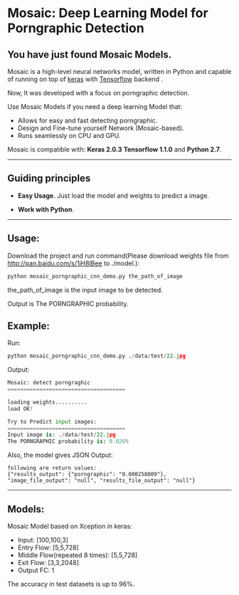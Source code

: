 
# Mosaic: Deep Learning Model for Porngraphic Detection


## You have just found Mosaic Models.

Mosaic is a high-level neural networks model, written in Python and capable of running on top of [keras](https://github.com/fchollet/keras) with [Tensorflow](https://github.com/tensorflow/tensorflow) backend . 

Now, It was developed with a focus on porngraphic detection. 

Use Mosaic Models if you need a deep learning Model that:

- Allows for easy and fast detecting porngraphic.
- Design and Fine-tune yourself Network (Mosaic-based).
- Runs seamlessly on CPU and GPU.

Mosaic is compatible with: __Keras 2.0.3__   __Tensorflow 1.1.0__ and __Python 2.7__.


------------------


## Guiding principles

- __Easy Usage.__ Just load the model and weights to predict a image.

- __Work with Python__. 


------------------


## Usage:

Download the project and run command(Please download weights file from http://pan.baidu.com/s/1jH8lBee to ./model.):

```python
python mosaic_porngraphic_cnn_demo.py the_path_of_image

```
the_path_of_image is the input image to be detected.


Output is The PORNGRAPHIC probability.

## Example:

Run:
```python
python mosaic_porngraphic_cnn_demo.py ./data/test/22.jpg

```

Output:
```python
Mosaic: detect porngraghic
=====================================

loading weights..........
load OK!

Try to Predict input images:
=====================================
Input image is: ./data/test/22.jpg
The PORNGRAPHIC probability is: 0.026% 
```

Also, the model gives JSON Output:
```
following are return values:
{"results_output": {"porngraphic": "0.000258009"}, "image_file_output": "null", "results_file_output": "null"}
```
------------------


## Models:

Mosaic Model based on Xception in keras:

- Input: [100,100,3]
- Entry Flow: [5,5,728]
- Middle Flow(repeated 8 times): [5,5,728]
- Exit Flow: [3,3,2048]
- Output FC: 1

The accuracy in test datasets is up to 96%.





